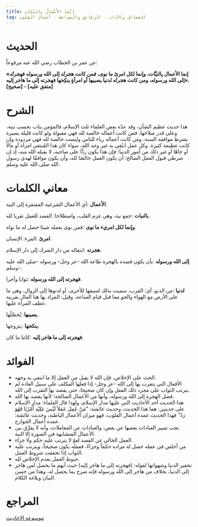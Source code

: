 ```yaml
---
title: إِنَّمَا الأَعْمَالُ بِالنِّيَّاتِ
tag: الفضائل والآداب . الرقائق والمواعظ . أعمال القلوب 
---
```

# الحديث

<Box>

   عن عمر بن الخطاب رضي الله عنه مرفوعاً:

  **«إنما الأعمال بِالنيَّات، وإنما لكل امرئ ما نوى، فمن كانت هجرتُه إلى الله ورسوله فهجرتُه إلى الله ورسوله، ومن كانت هجرتُه لدنيا يصيبها أو امرأةٍ ينكِحها فهجرته إلى ما هاجر إليه».  
  [صحيح] - [متفق عليه]**

</Box>

# الشرح

<Box>
  هذا حديث عظيم الشأن، وقد عدّه بعض العلماء ثلث الإسلام، فالمؤمن يثاب بحسب نيته، وعلى قدر صلاحها، فمن كانت أعماله خالصة لله فهي مقبولة ولو كانت قليلة يسيرة بشرط موافقة السنة، ومن كانت أعماله رياء للناس وليست خالصة لله فهي مردودة وإن كانت عظيمة كثيرة. وكل عمل ابتُغِي به غير وجه الله، سواء كان هذا المُبتغى امرأة أو مالأ أو جاهًا أو غير ذلك من أمور الدنيا؛ فإن هذا يكون ردًّا على صاحبه، لا يقبله الله منه، إذ إن شرطي قبول العمل الصالح: أن يكون العمل خالصًا لله، وأن يكون موافقًا لهدي رسول الله صلى الله عليه وسلم.
</Box>

# معاني الكلمات

<Box>

  **الأعمال** :أي الأعمال الشرعية المفتقرة إلى النية.

**بالنيات** :جمع نية، وهي عزم القلب، واصطلاحا: القصد للعمل تقربا لله.

**وإنما لكل امريء ما نوى** :فمن نوى بعمله شيئا حصل له ما نواه.

**امرئ** :المرء: الإنسان.

**هجرته** :انتقاله من دار الشرك إلى دار الإسلام.

**إلى الله ورسوله** :بأن يكون قصده بالهجرة طاعة الله -عز وجل- ورسوله -صلى الله عليه وسلم-.

**فهجرته إلى الله ورسوله** :ثوابا وأجرا.

**لدنيا** :من الدنو، أي: القرب، سميت بذلك لسبقها للأخرى، أو لدنوها إلى الزوال، وهي ما على الأرض مع الهواء والجو مما قبل قيام الساعة، وقيل: المراد بها هنا المال بقرينة عطف المرأة عليها.

**يصيبها** :يُحصِّلُها.

**ينكحها** :يتزوجها.

**فهجرته إلى ما هاجر إليه** :كائنا ما كان. 

</Box>

# الفوائد

<Box>

  * الحث على الإخلاص، فإن الله لا يقبل من العمل إلا ما ابتغي به وجهه. 
* الأفعال التي يتقرب بها إلى الله -عز وجل- إذا فعلها المكلف على سبيل العادة لم يترتب الثواب على مجرد ذلك الفعل وإن كان صحيحا، حتى يقصد بها التقرب إلى الله. 
* فضل الهجرة إلى الله ورسوله، وأنها من الأعمال الصالحة؛ لأنها يقصد بها الله. 
* هذا الحديث أحد الأحاديث التي عليها مدار الإسلام، ولهذا قال العلماء: مدار الإسلام على حديثين: هما هذا الحديث، وحديث عائشة: "مَنْ عَمِلَ عَمَلاً لَيْسَ عَلِيْهِ أَمْرُنَا فَهُوَ رَدّ" فهذا الحديث عمدة أعمال القلوب، فهو ميزان الأعمال الباطنة، وحديث عائشة: عمدة أعمال الجوارح. 
* يجب تمييز العبادات بعضها عن بعض، والعبادات عن المعاملات، وأنه لا يفرِّق بين الأعمال المتشابهة في الصورة إلا النية. 
* العمل الخالي عن القصد لغوٌ لا يترتب عليه حكم ولا جزاء. 
* من أخلص في عمله حصل له مراده حكماً وجزاءً، فعمله يكون صحيحاً، ويترتب عليه الثواب إذا تحققت شروط العمل. 
* حبوط العمل بعدم الإخلاص لله. 
* تحقير الدنيا وشهواتها لقوله: (فهجرته إلى ما هاجر إليه) حيث أبهم ما يحصل لمن هاجر إلى الدنيا، بخلاف من هاجر إلى الله ورسوله فإنه صرح بما يحصل له، وهذا من حسن البيان وبلاغة الكلام.
</Box>

# المراجع

<Box>

  [موسوعة الاحاديث](https://hadeethenc.com/ar/browse/hadith/4560#:~:text=%D8%A7%D9%86%D9%85%D8%A7%20%D8%A7%D9%84%D8%A7%D8%B9%D9%85%D8%A7%D9%84%20%D8%A8%D8%A7%D9%84%D9%86%D9%8A%D8%A7%D8%AA)

</Box>